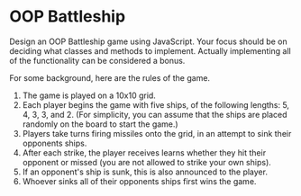 # OOP Battleship

Design an OOP Battleship game using JavaScript. Your focus should be on deciding what classes and methods to implement. Actually implementing all of the functionality can be considered a bonus. 

For some background, here are the rules of the game.

1. The game is played on a 10x10 grid.
2. Each player begins the game with five ships, of the following lengths: 5, 4, 3, 3, and 2. (For simplicity, you can assume that the ships are placed randomly on the board to start the game.)
3. Players take turns firing missiles onto the grid, in an attempt to sink their opponents ships.
4. After each strike, the player receives learns whether they hit their opponent or missed (you are not allowed to strike your own ships).
5. If an opponent's ship is sunk, this is also announced to the player.
6. Whoever sinks all of their opponents ships first wins the game.
